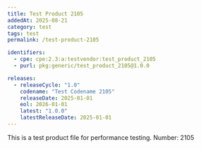 ```yaml
---
title: Test Product 2105
addedAt: 2025-08-21
category: test
tags: test
permalink: /test-product-2105

identifiers:
  - cpe: cpe:2.3:a:testvendor:test_product_2105
  - purl: pkg:generic/test_product_2105@1.0.0

releases:
  - releaseCycle: "1.0"
    codename: "Test Codename 2105"
    releaseDate: 2025-01-01
    eol: 2026-01-01
    latest: "1.0.0"
    latestReleaseDate: 2025-01-01
---
```


This is a test product file for performance testing. Number: 2105
